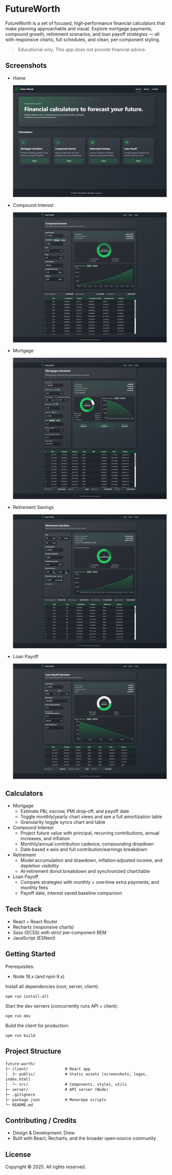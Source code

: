 # FutureWorth

FutureWorth is a set of focused, high‑performance financial calculators that make planning approachable and visual. Explore mortgage payments, compound growth, retirement scenarios, and loan payoff strategies — all with responsive charts, full schedules, and clean, per‑component styling.

> Educational only. This app does not provide financial advice.

## Screenshots

- Home

  ![Home](client/public/home-page.png)

- Compound Interest

  ![Compound Interest Calculator](client/public/compound-interest-calc.jpeg)

- Mortgage

  ![Mortgage Calculator](client/public/mortgage-calc.jpeg)

- Retirement Savings

  ![Retirement Savings Calculator](client/public/retirement-savings-calc.jpeg)

- Loan Payoff

  ![Loan Payoff Calculator](client/public/loan-payoff-calc.jpeg)

## Calculators

- Mortgage
  - Estimate P&I, escrow, PMI drop‑off, and payoff date
  - Toggle monthly/yearly chart views and see a full amortization table
  - Granularity toggle syncs chart and table
- Compound Interest
  - Project future value with principal, recurring contributions, annual increases, and inflation
  - Monthly/annual contribution cadence; compounding dropdown
  - Date‑based x‑axis and full contribution/earnings breakdown
- Retirement
  - Model accumulation and drawdown, inflation‑adjusted income, and depletion visibility
  - At‑retirement donut breakdown and synchronized chart/table
- Loan Payoff
  - Compare strategies with monthly + one‑time extra payments, and monthly fees
  - Payoff date, interest saved baseline comparison

## Tech Stack

- React + React Router
- Recharts (responsive charts)
- Sass (SCSS) with strict per‑component BEM
- JavaScript (ESNext)

## Getting Started

Prerequisites:
- Node 18.x (and npm 9.x)

Install all dependencies (root, server, client):

```
npm run install-all
```

Start the dev servers (concurrently runs API + client):

```
npm run dev
```

Build the client for production:

```
npm run build
```

## Project Structure

```
future-worth/
├─ client/                # React app
│  ├─ public/             # Static assets (screenshots, logos, index.html)
│  └─ src/                # Components, styles, utils
├─ server/                # API server (Node)
├─ .gitignore
├─ package.json           # Monorepo scripts
└─ README.md
```

## Contributing / Credits

- Design & Development: Drew
- Built with React, Recharts, and the broader open‑source community

## License

Copyright © 2025. All rights reserved.

